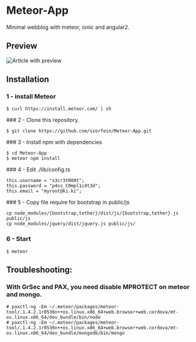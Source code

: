 # Meteor-App
Minimal webblog with meteor, ionic and angular2.

## Preview

![Article with preview](https://raw.githubusercontent.com/szorfein/Meteor-App/master/screenshot.jpg)

## Installation 

### 1 - install Meteor 

    $ curl https://install.meteor.com/ | sh
    
### 2 - Clone this repository.

    $ git clone https://github.com/szorfein/Meteor-App.git 

### 3 - Install npm with dependencies

    $ cd Meteor-App
    $ meteor npm install
    
### 4 - Edit ./lib/config.ts

    this.username = "s3cr3tR00t";
    this.password = "p4ss_C0mpl1c4t3d";
    this.email = "myroot@ki.ki";

### 5 - Copy file require for bootstrap in public/js

    cp node_modules/{bootstrap,tether}/dist/js/{bootstrap,tether}.js public/js
    cp node_modules/jquery/dist/jquery.js public/js/

### 6 - Start

    $ meteor

## Troubleshooting:

### With GrSec and PAX, you need disable MPROTECT on meteor and mongo.

    # paxctl-ng -Em ~/.meteor/packages/meteor-tool/.1.4.2.1r0536n++os.linux.x86_64+web.browser+web.cordova/mt-os.linux.x86_64/dev_bundle/bin/node
    # paxctl-ng -Em ~/.meteor/packages/meteor-tool/.1.4.2.1r0536n++os.linux.x86_64+web.browser+web.cordova/mt-os.linux.x86_64/dev_bundle/mongodb/bin/mongo 
